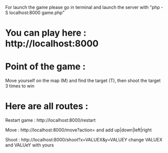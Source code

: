 For launch the game please go in terminal and launch the server with "php -S localhost:8000 game.php"

# You can play here : http://localhost:8000

# Point of the game :
Move yourself on the map (M) and find the target (T), then shoot the target 3 times to win

# Here are all routes :

Restart game : http://localhost:8000/restart

Move : http://localhost:8000/move?action= and add up|down|left|right

Shoot : http://localhost:8000/shoot?x=VALUEX&y=VALUEY change VALUEX and VALUeY with yours